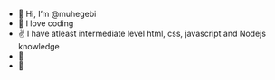 - 👋 Hi, I’m @muhegebi
- 👀 I love coding
- ✌️ I have atleast intermediate level html, css, javascript and Nodejs knowledge
- 🌱 
- 💞️ 


